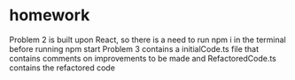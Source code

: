 # homework
Problem 2 is built upon React, so there is a need to run npm i in the terminal before running npm start
Problem 3 contains a initialCode.ts file that contains comments on improvements to be made and RefactoredCode.ts contains the refactored code
